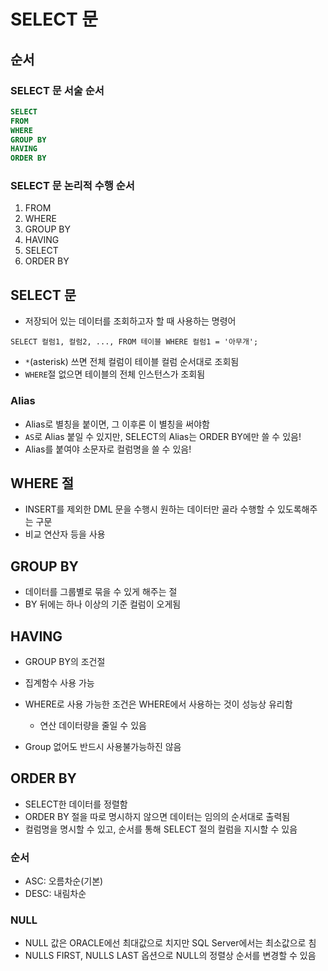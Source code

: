 # SELECT 문

## 순서

### SELECT 문 서술 순서

```sql
SELECT
FROM
WHERE
GROUP BY
HAVING
ORDER BY
```



### SELECT 문 논리적 수행 순서

1. FROM
2. WHERE
3. GROUP BY
4. HAVING
5. SELECT
6. ORDER BY



## SELECT 문

- 저장되어 있는 데이터를 조회하고자 할 때 사용하는 명령어

`SELECT 컬럼1, 컬럼2, ..., FROM 테이블 WHERE 컬럼1 = '아무개';`

- `*`(asterisk) 쓰면 전체 컬럼이 테이블 컬럼 순서대로 조회됨
- `WHERE`절 없으면 테이블의 전체 인스턴스가 조회됨



### Alias

- Alias로 별칭을 붙이면, 그 이후론 이 별칭을 써야함
- `AS`로 Alias 붙일 수 있지만, SELECT의 Alias는 ORDER BY에만 쓸 수 있음!
- Alias를 붙여야 소문자로 컬럼명을 쓸 수 있음!



## WHERE 절

- INSERT를 제외한 DML 문을 수행시 원하는 데이터만 골라 수행할 수 있도록해주는 구문
- 비교 연산자 등을 사용



## GROUP BY

- 데이터를 그룹별로 묶을 수 있게 해주는 절
- BY 뒤에는 하나 이상의 기준 컬럼이 오게됨



## HAVING

- GROUP BY의 조건절
- 집계함수 사용 가능
- WHERE로 사용 가능한 조건은 WHERE에서 사용하는 것이 성능상 유리함
  - 연산 데이터량을 줄일 수 있음

- Group 없어도 반드시 사용불가능하진 않음



## ORDER BY

- SELECT한 데이터를 정렬함
- ORDER BY 절을 따로 명시하지 않으면 데이터는 임의의 순서대로 출력됨
- 컬럼명을 명시할 수 있고, 순서를 통해 SELECT 절의 컬럼을 지시할 수 있음

### 순서

- ASC: 오름차순(기본)
- DESC: 내림차순

### NULL

- NULL 값은 ORACLE에선 최대값으로 치지만 SQL Server에서는 최소값으로 침
- NULLS FIRST, NULLS LAST 옵션으로 NULL의 정렬상 순서를 변경할 수 있음